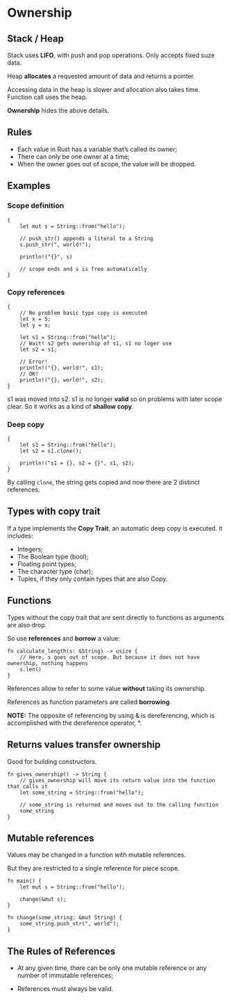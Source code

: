 # Ownership

## Stack / Heap

Stack uses **LIFO**, with push and pop operations. Only accepts fixed suze data.

Heap **allocates** a requested amount of data and returns a pointer. 

Accessing data in the heap is slower and allocation also takes time.
Function call uses the heap.

**Ownership** hides the above details.


## Rules

 * Each value in Rust has a variable that’s called its owner;
 * There can only be one owner at a time;
 * When the owner goes out of scope, the value will be dropped.


## Examples

### Scope definition

```rust,no_run
{
    let mut s = String::from("hello");

    // push_str() appends a literal to a String
    s.push_str(", world!");

    println!("{}", s)
    
    // scope ends and s is free automatically
}
```


### Copy references

```rust,no_run
{
    // No problem basic type copy is executed
    let x = 5;
    let y = x;

    let s1 = String::from("hello");
    // Wait! s2 gets ownership of s1, s1 no loger use
    let s2 = s1;
    
    // Error!
    println!("{}, world!", s1);
    // OK!
    println!("{}, world!", s2);
}
```

s1 was moved into s2. s1 is no longer **valid** so on problems with later scope clear.
So it works as a kind of **shallow copy**.

### Deep copy

```rust,no_run
{
    let s1 = String::from("hello");
    let s2 = s1.clone();

    println!("s1 = {}, s2 = {}", s1, s2);
}
```

By calling `clone`, the string gets copied and now there are 2 distinct references.


## Types with copy trait

If a type implements the **Copy Trait**, an automatic deep copy is executed. it includes:

 * Integers;
 * The Boolean type (bool);
 * Floating point types;
 * The character type (char);
 * Tuples, if they only contain types that are also Copy.


## Functions

Types without the copy trait that are sent directly to functions as arguments are also drop.

So use **references** and **borrow** a value:

```rust,no_run
fn calculate_length(s: &String) -> usize {
    // Here, s goes out of scope. But because it does not have ownership, nothing happens
    s.len()
}
```
References allow to refer to some value **without** taking its ownership.

References as function parameters are called **borrowing**.

**NOTE:** The opposite of referencing by using & is dereferencing, which is accomplished with the dereference operator, *.

## Returns values transfer ownership

Good for building constructors.

```rust,no_run
fn gives_ownership() -> String {
    // gives_ownership will move its return value into the function that calls it
    let some_string = String::from("hello");

    // some_string is returned and moves out to the calling function
    some_string
}
```

## Mutable references

Values may be changed in a function with mutable references.

But they are restricted to a single reference for piece scope.


```rust,no_run
fn main() {
    let mut s = String::from("hello");

    change(&mut s);
}

fn change(some_string: &mut String) {
    some_string.push_str(", world");
}
```


## The Rules of References

* At any given time, there can be only one mutable reference or any number of immutable references;

* References must always be valid.